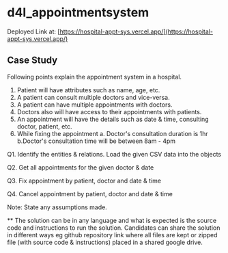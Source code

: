 # d4l_appointmentsystem

Deployed Link at: [https://hospital-appt-sys.vercel.app/](https://hospital-appt-sys.vercel.app/)

## Case Study

Following points explain the appointment system in a hospital.

1. Patient will have attributes such as name, age, etc.
2. A patient can consult multiple doctors and vice-versa.
3. A patient can have multiple appointments with doctors.
4. Doctors also will have access to their appointments with patients.
5. An appointment will have the details such as date & time, consulting doctor, patient, etc.
6. While fixing the appointment
   a. Doctor's consultation duration is 1hr
   b.Doctor's consultation time will be between 8am - 4pm

Q1. Identify the entities & relations. Load the given CSV data into the objects

Q2. Get all appointments for the given doctor & date

Q3. Fix appointment by patient, doctor and date & time

Q4. Cancel appointment by patient, doctor and date & time

Note:
State any assumptions made.

\*\* The solution can be in any language and what is expected is the source code and instructions to run the solution. Candidates can share the solution in different ways eg github repository link where all files are kept or zipped file (with source code & instructions) placed in a shared google drive.
